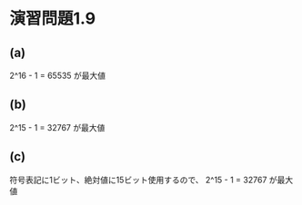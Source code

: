 # 演習問題1.9

## (a)
2^16 - 1 = 65535
が最大値

## (b)
2^15 - 1 = 32767
が最大値

## (c)
符号表記に1ビット、絶対値に15ビット使用するので、
2^15 - 1 = 32767
が最大値
